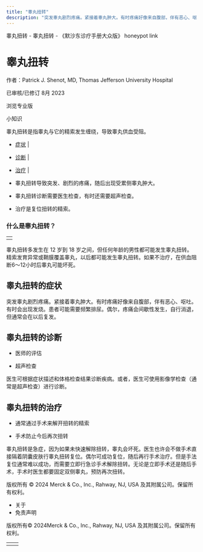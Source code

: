 ```yaml
---
title: "睾丸扭转"
description: "突发睾丸剧烈疼痛。紧接着睾丸肿大。有时疼痛好像来自腹部，伴有恶心、呕吐。有时会出现发烧。患者可能需要频繁排尿。偶尔，疼痛会间歇性发生，自行消退，但通常会在以后复发。"
---
```


﻿睾丸扭转 \- 睾丸扭转 \- 《默沙东诊疗手册大众版》 honeypot link

# 睾丸扭转

作者：Patrick J. Shenot, MD, Thomas Jefferson University Hospital

已审核/已修订 8月 2023

浏览专业版

小知识

睾丸扭转是指睾丸与它的精索发生缠绕，导致睾丸供血受阻。

- [症状](#症状_v28499361_zh) \|
- [诊断](#诊断_v28499364_zh) \|
- [治疗](#治疗_v28499372_zh) \|

- 睾丸扭转导致突发、剧烈的疼痛，随后出现受累侧睾丸肿大。

- 睾丸扭转诊断需要医生检查，有时还需要超声检查。

- 治疗是复位扭转的精索。


### 什么是睾丸扭转？

|     |
| --- |
|  |

睾丸扭转多发生在 12 岁到 18 岁之间，但任何年龄的男性都可能发生睾丸扭转。精索发育异常或鞘膜覆盖睾丸，以后都可能发生睾丸扭转。如果不治疗，在供血阻断6～12小时后睾丸可能坏死。

## 睾丸扭转的症状

突发睾丸剧烈疼痛。紧接着睾丸肿大。有时疼痛好像来自腹部，伴有恶心、呕吐。有时会出现发烧。患者可能需要频繁排尿。偶尔，疼痛会间歇性发生，自行消退，但通常会在以后复发。

## 睾丸扭转的诊断

- 医师的评估

- 超声检查


医生可根据症状描述和体格检查结果诊断疾病。或者，医生可使用影像学检查（通常是超声检查）进行诊断。

## 睾丸扭转的治疗

- 通常通过手术来解开扭转的精索

- 手术防止今后再次扭转


睾丸扭转是急症，因为如果未快速解除扭转，睾丸会坏死。医生也许会不做手术直接隔着阴囊皮肤行睾丸扭转复位。偶尔可成功复位，随后再行手术治疗。但是手法复位通常难以成功，而需要立即行急诊手术解除扭转。无论是立即手术还是随后手术，手术时医生都要固定双侧睾丸，预防再次扭转。



版权所有 © 2024
Merck & Co., Inc., Rahway, NJ, USA 及其附属公司。保留所有权利。

- 关于
- 免责声明

版权所有© 2024Merck & Co., Inc., Rahway, NJ, USA 及其附属公司。保留所有权利。

|     |     |
| --- | --- |
|  |  |